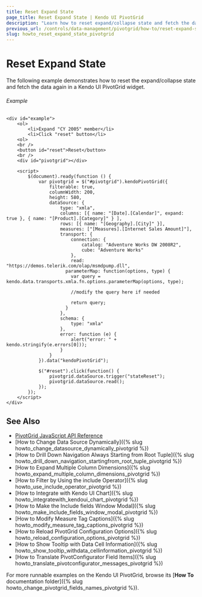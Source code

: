 ```yaml
---
title: Reset Expand State
page_title: Reset Expand State | Kendo UI PivotGrid
description: "Learn how to reset expand/collapse state and fetch the data again in a Kendo UI PivotGrid widget."
previous_url: /controls/data-management/pivotgrid/how-to/reset-expand-state
slug: howto_reset_expand_state_pivotgrid
---
```


# Reset Expand State

The following example demonstrates how to reset the expand/collapse state and fetch the data again in a Kendo UI PivotGrid widget.

###### Example

```dojo
<div id="example">
    <ol>
        <li>Expand "CY 2005" member</li>
        <li>Click "reset" button</li>
    <ol>
    <br />
    <button id="reset">Reset</button>
    <br />
    <div id="pivotgrid"></div>

    <script>
        $(document).ready(function () {
            var pivotgrid = $("#pivotgrid").kendoPivotGrid({
                filterable: true,
                columnWidth: 200,
                height: 580,
                dataSource: {
                    type: "xmla",
                    columns: [{ name: "[Date].[Calendar]", expand: true }, { name: "[Product].[Category]" } ],
                    rows: [{ name: "[Geography].[City]" }],
                    measures: ["[Measures].[Internet Sales Amount]"],
                    transport: {
                        connection: {
                            catalog: "Adventure Works DW 2008R2",
                            cube: "Adventure Works"
                        },
                        read: "https://demos.telerik.com/olap/msmdpump.dll",
                      parameterMap: function(options, type) {
                        var query = kendo.data.transports.xmla.fn.options.parameterMap(options, type);

                        //modify the query here if needed

                        return query;
                      }
                    },
                    schema: {
                        type: "xmla"
                    },
                    error: function (e) {
                        alert("error: " + kendo.stringify(e.errors[0]));
                    }
                }
            }).data("kendoPivotGrid");

            $("#reset").click(function() {
                pivotgrid.dataSource.trigger("stateReset");
                pivotgrid.dataSource.read();
            });
        });
    </script>
</div>
```

## See Also

* [PivotGrid JavaScript API Reference](/api/javascript/ui/pivotgrid)
* [How to Change Data Source Dynamically]({% slug howto_change_datasource_dynamically_pivotgrid %})
* [How to Drill Down Navigation Always Starting from Root Tuple]({% slug howto_drill_down_navigation_startingfrom_root_tuple_pivotgrid %})
* [How to Expand Multiple Column Dimensions]({% slug howto_expand_multiple_column_dimensions_pivotgrid %})
* [How to Filter by Using the include Operator]({% slug howto_use_include_operator_pivotgrid %})
* [How to Integrate with Kendo UI Chart]({% slug howto_integratewith_kendoui_chart_pivotgrid %})
* [How to Make the Include fields Window Modal]({% slug howto_make_include_fields_window_modal_pivotgrid %})
* [How to Modify Measure Tag Captions]({% slug howto_modify_measure_tag_captions_pivotgrid %})
* [How to Reload PivotGrid Configuration Options]({% slug howto_reload_configuration_options_pivotgrid %})
* [How to Show Tooltip with Data Cell Information]({% slug howto_show_tooltip_withdata_cellinformation_pivotgrid %})
* [How to Translate PivotConfigurator Field Items]({% slug howto_translate_pivotconfigurator_messages_pivotgrid %})

For more runnable examples on the Kendo UI PivotGrid, browse its [**How To** documentation folder]({% slug howto_change_pivotgrid_fields_names_pivotgrid %}).
